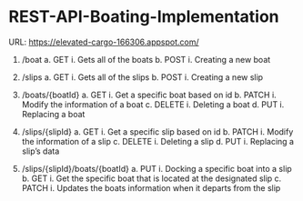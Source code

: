 # REST-API-Boating-Implementation

URL: https://elevated-cargo-166306.appspot.com/

1)	/boat
	a.	GET
		i.	Gets all of the boats
	b.	POST
		i.	Creating a new boat

2)	/slips
	a.	GET
		i.	Gets all of the slips
	b.	POST
		i.	Creating a new slip

3)	/boats/{boatId}
	a.	GET
		i.	Get a specific boat based on id
	b.	PATCH
		i.	Modify the information of a boat
	c.	DELETE
		i.	Deleting a boat
	d.	PUT
		i.	Replacing a boat

4)	/slips/{slipId}
	a.	GET
		i.	Get a specific slip based on id
	b.	PATCH
		i.	Modify the information of a slip
	c.	DELETE
		i.	Deleting a slip
	d.	PUT
		i.	Replacing a slip’s data

5)	 /slips/{slipId}/boats/{boatId}
	a.	PUT
		i.	Docking a specific boat into a slip
	b.	GET
		i.	Get the specific boat that is located at the designated slip
	c.	PATCH
		i.	Updates the boats information when it departs from the slip

